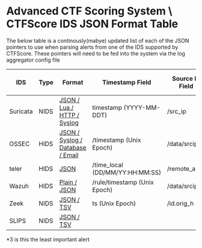 # Advanced CTF Scoring System \ CTFScore IDS JSON Format Table

The below table is a continously(mabye) updated list of each of the JSON pointers to use when parsing alerts from one of the IDS supported by CTFScore. These pointers will need to be fed into the system via the log aggregator config file

| IDS | Type |  Format| Timestamp Field | Source IP Field  | Dest IP Field | Alert Description Field | Severity Field | Sample File |
|-----|------|--------|-----------------|------------------|---------------|-------------------------|----------------|-------------|
| Suricata | NIDS | [JSON / Lua / HTTP / Syslog](https://suricata.readthedocs.io/en/suricata-6.0.3/output/index.html)| timestamp (YYYY-MM-DDT)  | /src_ip | /dest_ip | /alert/signature | alert/severity/ 1-3* | [Sample](https://suricata.readthedocs.io/en/suricata-6.0.3/output/eve/eve-json-format.html)
| OSSEC  | HIDS | [JSON / Syslog / Database / Email ](https://www.ossec.net/docs/docs/manual/output/index.html)  | /timestamp (Unix Epoch) | /data/srcip | /agent/name | /rule/description | /rule/level (0-15)
| teler | HIDS |  [JSON](https://www.notion.so/Usage-e57c5e386a264c68b5c970eba003c303) | /time_local  (DD/MM/YY:HH:MM:SS) | /remote_addr | /request_uri | /category | None 
| Wazuh | HIDS | [Plain / JSON](https://documentation.wazuh.com/current/user-manual/reference/ossec-conf/logging.html) | /rule/timestamp (Unix Epoch) | /data/srcip | /agent/name| /rule/description | /rule/level (0-15)
| Zeek | NIDS | [JSON / TSV]() | ts (Unix Epoch) | /id.orig_h | /id.resp_h | service / origin file | none | [Sample](https://docs.zeek.org/en/master/logs/index.html)
| SLIPS | NIDS | [JSON / TSV]() |

\*3 is this the least important alert
